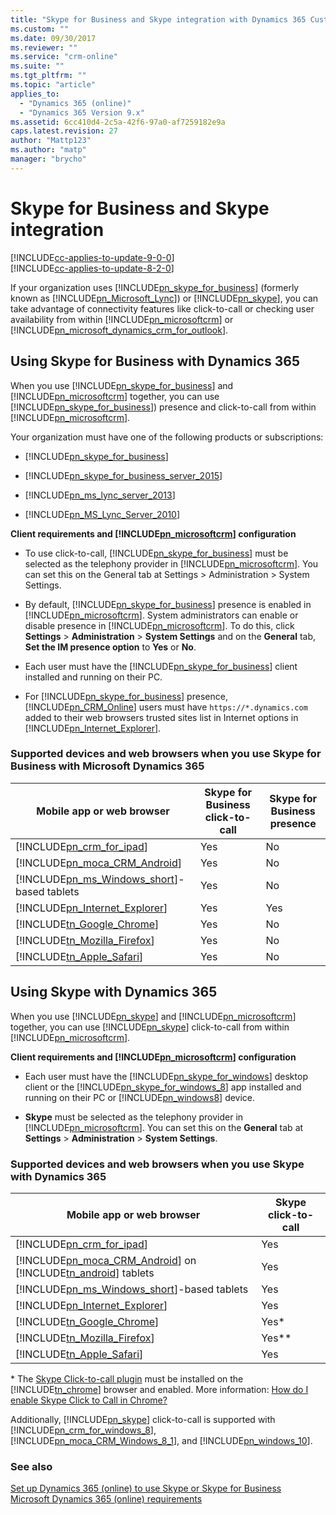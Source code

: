 ```yaml
---
title: "Skype for Business and Skype integration with Dynamics 365 Customer Engagement | MicrosoftDocs"
ms.custom: ""
ms.date: 09/30/2017
ms.reviewer: ""
ms.service: "crm-online"
ms.suite: ""
ms.tgt_pltfrm: ""
ms.topic: "article"
applies_to: 
  - "Dynamics 365 (online)"
  - "Dynamics 365 Version 9.x"
ms.assetid: 6cc410d4-2c5a-42f6-97a0-af7259182e9a
caps.latest.revision: 27
author: "Mattp123"
ms.author: "matp"
manager: "brycho"
---
```

# Skype for Business and Skype integration

[!INCLUDE[cc-applies-to-update-9-0-0](../includes/cc_applies_to_update_9_0_0.md)]<br/>[!INCLUDE[cc-applies-to-update-8-2-0](../includes/cc_applies_to_update_8_2_0.md)]

If your organization uses [!INCLUDE[pn_skype_for_business](../includes/pn-skype-for-business.md)] (formerly known as [!INCLUDE[pn_Microsoft_Lync](../includes/pn-microsoft-lync.md)]) or [!INCLUDE[pn_skype](../includes/pn-skype.md)], you can take advantage of connectivity features like click-to-call or checking user availability from within [!INCLUDE[pn_microsoftcrm](../includes/pn-microsoftcrm.md)] or [!INCLUDE[pn_microsoft_dynamics_crm_for_outlook](../includes/pn-microsoft-dynamics-crm-for-outlook.md)].  
  
<a name="BKMK_UseLync"></a>   
## Using Skype for Business with Dynamics 365  

 When you use [!INCLUDE[pn_skype_for_business](../includes/pn-skype-for-business.md)] and [!INCLUDE[pn_microsoftcrm](../includes/pn-microsoftcrm.md)] together, you can use [!INCLUDE[pn_skype_for_business](../includes/pn-skype-for-business.md)]) presence and click-to-call from within [!INCLUDE[pn_microsoftcrm](../includes/pn-microsoftcrm.md)].  
  
 Your organization must have one of the following products or subscriptions:  
  
- [!INCLUDE[pn_skype_for_business](../includes/pn-skype-for-business.md)]  
  
- [!INCLUDE[pn_skype_for_business_server_2015](../includes/pn-skype-for-business-server-2015.md)]  
  
- [!INCLUDE[pn_ms_lync_server_2013](../includes/pn-ms-lync-server-2013.md)]  
  
- [!INCLUDE[pn_MS_Lync_Server_2010](../includes/pn-ms-lync-server-2010.md)]  
  
 **Client requirements and [!INCLUDE[pn_microsoftcrm](../includes/pn-microsoftcrm.md)] configuration**  
  
-   To use click-to-call, [!INCLUDE[pn_skype_for_business](../includes/pn-skype-for-business.md)] must be selected as the telephony provider in [!INCLUDE[pn_microsoftcrm](../includes/pn-microsoftcrm.md)]. You can set this on the General tab at Settings > Administration > System Settings.  
  
-   By default, [!INCLUDE[pn_skype_for_business](../includes/pn-skype-for-business.md)] presence is enabled in [!INCLUDE[pn_microsoftcrm](../includes/pn-microsoftcrm.md)]. System administrators can enable or disable presence in [!INCLUDE[pn_microsoftcrm](../includes/pn-microsoftcrm.md)]. To do this, click **Settings** > **Administration** > **System Settings** and on the **General** tab, **Set the IM presence option** to **Yes** or **No**.  
  
-   Each user must have the [!INCLUDE[pn_skype_for_business](../includes/pn-skype-for-business.md)] client installed and running on their PC.  
  
-   For [!INCLUDE[pn_skype_for_business](../includes/pn-skype-for-business.md)] presence, [!INCLUDE[pn_CRM_Online](../includes/pn-crm-online.md)] users must have `https://*.dynamics.com` added to their web browsers trusted sites list in Internet options in [!INCLUDE[pn_Internet_Explorer](../includes/pn-internet-explorer.md)].  
  
### Supported devices and web browsers when you use Skype for Business with Microsoft Dynamics 365  
  
|Mobile app or web browser|Skype for Business click-to-call|Skype for Business presence|  
|-------------------------------|----------------------------------------|---------------------------------|  
|[!INCLUDE[pn_crm_for_ipad](../includes/pn-crm-for-ipad.md)]|Yes|No|  
|[!INCLUDE[pn_moca_CRM_Android](../includes/pn-moca-crm-android.md)]|Yes|No|  
|[!INCLUDE[pn_ms_Windows_short](../includes/pn-ms-windows-short.md)]-based tablets|Yes|No|  
|[!INCLUDE[pn_Internet_Explorer](../includes/pn-internet-explorer.md)]|Yes|Yes|  
|[!INCLUDE[tn_Google_Chrome](../includes/tn-google-chrome.md)]|Yes|No|  
|[!INCLUDE[tn_Mozilla_Firefox](../includes/tn-mozilla-firefox.md)]|Yes|No|  
|[!INCLUDE[tn_Apple_Safari](../includes/tn-apple-safari.md)]|Yes|No|  
  
<a name="BKMK_UseSkype"></a>   

## Using Skype with Dynamics 365  
 When you use [!INCLUDE[pn_skype](../includes/pn-skype.md)] and [!INCLUDE[pn_microsoftcrm](../includes/pn-microsoftcrm.md)] together, you can use [!INCLUDE[pn_skype](../includes/pn-skype.md)] click-to-call from within [!INCLUDE[pn_microsoftcrm](../includes/pn-microsoftcrm.md)].  
  
**Client requirements and [!INCLUDE[pn_microsoftcrm](../includes/pn-microsoftcrm.md)] configuration**  
  
-   Each user must have the [!INCLUDE[pn_skype_for_windows](../includes/pn-skype-for-windows.md)] desktop client or the [!INCLUDE[pn_skype_for_windows_8](../includes/pn-skype-for-windows-8.md)] app installed and running on their PC or [!INCLUDE[pn_windows8](../includes/pn-windows8.md)] device.  
  
- **Skype** must be selected as the telephony provider in [!INCLUDE[pn_microsoftcrm](../includes/pn-microsoftcrm.md)]. You can set this on the **General** tab at **Settings** > **Administration** > **System Settings**.  
  
### Supported devices and web browsers when you use Skype with Dynamics 365  
  
|Mobile app or web browser|Skype click-to-call|  
|-------------------------------|---------------------------|  
|[!INCLUDE[pn_crm_for_ipad](../includes/pn-crm-for-ipad.md)]|Yes|  
|[!INCLUDE[pn_moca_CRM_Android](../includes/pn-moca-crm-android.md)] on [!INCLUDE[tn_android](../includes/tn-android.md)] tablets|Yes|  
|[!INCLUDE[pn_ms_Windows_short](../includes/pn-ms-windows-short.md)]-based tablets|Yes|  
|[!INCLUDE[pn_Internet_Explorer](../includes/pn-internet-explorer.md)]|Yes|  
|[!INCLUDE[tn_Google_Chrome](../includes/tn-google-chrome.md)]|Yes*|  
|[!INCLUDE[tn_Mozilla_Firefox](../includes/tn-mozilla-firefox.md)]|Yes**|  
|[!INCLUDE[tn_Apple_Safari](../includes/tn-apple-safari.md)]|Yes|  
  
 \* The [Skype Click-to-call plugin](http://www.skype.com/go/clicktocall) must be installed on the [!INCLUDE[tn_chrome](../includes/tn-chrome.md)] browser and enabled. More information: [How do I enable Skype Click to Call in Chrome?](https://support.skype.com/en/faq/FA12243/how-do-i-enable-skype-click-to-call-in-chrome)  
  
 Additionally, [!INCLUDE[pn_skype](../includes/pn-skype.md)] click-to-call is supported with [!INCLUDE[pn_crm_for_windows_8](../includes/pn-crm-for-windows-8.md)], [!INCLUDE[pn_moca_CRM_Windows_8_1](../includes/pn-moca-crm-windows-8-1.md)], and [!INCLUDE[pn_windows_10](../includes/pn-windows-10.md)].  
  
### See also  
 [Set up Dynamics 365 (online) to use Skype or Skype for Business](set-up-skype-or-skype-for-business.md)   
 [Microsoft Dynamics 365 (online) requirements](online-requirements.md)
